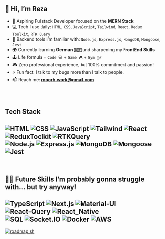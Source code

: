 ## 👋 Hi, I’m Reza

- 🚀 Aspiring Fullstack Developer focused on the **MERN Stack**
- 💻 Tech I use daily: `HTML`, `CSS`, `JavaScript`, `Tailwind`, `React`, `Redux Toolkit`, `RTK Query`
- 🧠 Backend tools I’m familiar with: `Node.js`, `Express.js`, `MongoDB`, `Mongoose`, `Jest`
- 🌍 Currently learning **German 🇩🇪** und sharpening my **FrontEnd Skills**
- 🕹️ Life formula = `Code 💻` + `Game 🎮` + `Gym 🏋️‍♂️`
- 🎮 Zero professional experience, but 100% commitment and passion!
- ⚡ Fun fact: I talk to my bugs more than I talk to people.
- 📫 Reach me: **rnoorh.work@gmail.com**
 <br>
<br>

## Tech Stack
![HTML](https://img.shields.io/badge/HTML-E34F26?style=for-the-badge&logo=html5&logoColor=white)
![CSS](https://img.shields.io/badge/CSS-1572B6?style=for-the-badge&logo=html5&logoColor=white)
![JavaScript](https://img.shields.io/badge/JavaScript-F7DF1E?style=for-the-badge&logo=javascript&logoColor=black)
![Tailwind](https://img.shields.io/badge/Tailwind_CSS-06B6D4?style=for-the-badge&logo=tailwind-css&logoColor=white)
![React](https://img.shields.io/badge/React-61DAFB?style=for-the-badge&logo=react&logoColor=black)
![ReduxToolkit](https://img.shields.io/badge/Redux-764ABC?style=for-the-badge&logo=redux&logoColor=white)
![RTKQuery](https://img.shields.io/badge/RTK_Query-3F3F3F?style=for-the-badge&logo=redux&logoColor=white) <br>
![Node.js](https://img.shields.io/badge/Node.js-339933?style=for-the-badge&logo=node.js&logoColor=white)
![Express.js](https://img.shields.io/badge/Express.js-000000?style=for-the-badge&logo=express&logoColor=white)
![MongoDB](https://img.shields.io/badge/MongoDB-47A248?style=for-the-badge&logo=mongodb&logoColor=white)
![Mongoose](https://img.shields.io/badge/Mongoose-880000?style=for-the-badge&logo=mongodb&logoColor=white)
![Jest](https://img.shields.io/badge/Jest-C21325?style=for-the-badge&logo=jest&logoColor=white)
---
<br> 

## 🧗‍♂️ Future Skills I’m probably gonna struggle with... but try anyway!
![TypeScript](https://img.shields.io/badge/TypeScript-3178C6?style=for-the-badge&logo=typescript&logoColor=white)
![Next.js](https://img.shields.io/badge/Next.js-000000?style=for-the-badge&logo=next.js&logoColor=white)
![Material-UI](https://img.shields.io/badge/Material--UI-007FFF?style=for-the-badge&logo=material-ui&logoColor=white)
![React-Query](https://img.shields.io/badge/React_Query-FF4154?style=for-the-badge&logo=react-query&logoColor=white)
![React_Native](https://img.shields.io/badge/React_Native-61DAFB?style=for-the-badge&logo=react&logoColor=black) <br>
![SQL](https://img.shields.io/badge/SQL-003B57?style=for-the-badge&logo=postgresql&logoColor=white)
![Socket.IO](https://img.shields.io/badge/Socket.IO-010101?style=for-the-badge&logo=socket.io&logoColor=white)
![Docker](https://img.shields.io/badge/Docker-2496ED?style=for-the-badge&logo=docker&logoColor=white)
![AWS](https://img.shields.io/badge/AWS-232F3E?style=for-the-badge&logo=amazon-aws&logoColor=white)
---




[![roadmap.sh](https://roadmap.sh/card/tall/6457894905999de060bc5914?variant=dark&roadmaps=)](https://roadmap.sh)
